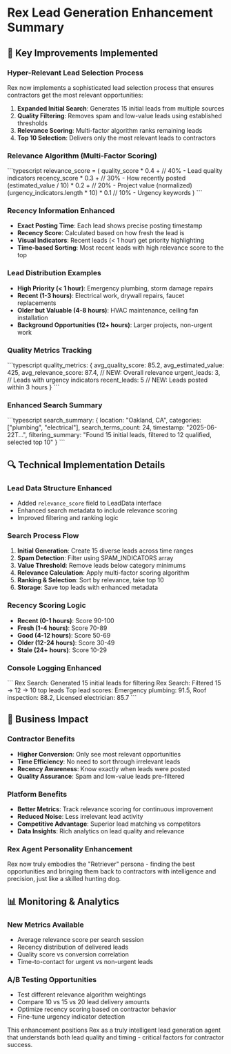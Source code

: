 # Rex Lead Generation Enhancement Summary

## 🎯 Key Improvements Implemented

### **Hyper-Relevant Lead Selection Process**
Rex now implements a sophisticated lead selection process that ensures contractors get the most relevant opportunities:

1. **Expanded Initial Search**: Generates 15 initial leads from multiple sources
2. **Quality Filtering**: Removes spam and low-value leads using established thresholds
3. **Relevance Scoring**: Multi-factor algorithm ranks remaining leads
4. **Top 10 Selection**: Delivers only the most relevant leads to contractors

### **Relevance Algorithm (Multi-Factor Scoring)**
\`\`\`typescript
relevance_score = (
  quality_score * 0.4 +        // 40% - Lead quality indicators
  recency_score * 0.3 +        // 30% - How recently posted
  (estimated_value / 10) * 0.2 + // 20% - Project value (normalized)
  (urgency_indicators.length * 10) * 0.1 // 10% - Urgency keywords
)
\`\`\`

### **Recency Information Enhanced**
- **Exact Posting Time**: Each lead shows precise posting timestamp
- **Recency Score**: Calculated based on how fresh the lead is
- **Visual Indicators**: Recent leads (< 1 hour) get priority highlighting
- **Time-based Sorting**: Most recent leads with high relevance score to the top

### **Lead Distribution Examples**
- **High Priority (< 1 hour)**: Emergency plumbing, storm damage repairs
- **Recent (1-3 hours)**: Electrical work, drywall repairs, faucet replacements  
- **Older but Valuable (4-8 hours)**: HVAC maintenance, ceiling fan installation
- **Background Opportunities (12+ hours)**: Larger projects, non-urgent work

### **Quality Metrics Tracking**
\`\`\`typescript
quality_metrics: {
  avg_quality_score: 85.2,
  avg_estimated_value: 425,
  avg_relevance_score: 87.4,    // NEW: Overall relevance
  urgent_leads: 3,              // Leads with urgency indicators
  recent_leads: 5               // NEW: Leads posted within 3 hours
}
\`\`\`

### **Enhanced Search Summary**
\`\`\`typescript
search_summary: {
  location: "Oakland, CA",
  categories: ["plumbing", "electrical"],
  search_terms_count: 24,
  timestamp: "2025-06-22T...",
  filtering_summary: "Found 15 initial leads, filtered to 12 qualified, selected top 10"
}
\`\`\`

## 🔍 Technical Implementation Details

### **Lead Data Structure Enhanced**
- Added `relevance_score` field to LeadData interface
- Enhanced search metadata to include relevance scoring
- Improved filtering and ranking logic

### **Search Process Flow**
1. **Initial Generation**: Create 15 diverse leads across time ranges
2. **Spam Detection**: Filter using SPAM_INDICATORS array
3. **Value Threshold**: Remove leads below category minimums
4. **Relevance Calculation**: Apply multi-factor scoring algorithm
5. **Ranking & Selection**: Sort by relevance, take top 10
6. **Storage**: Save top leads with enhanced metadata

### **Recency Scoring Logic**
- **Recent (0-1 hours)**: Score 90-100
- **Fresh (1-4 hours)**: Score 70-89
- **Good (4-12 hours)**: Score 50-69
- **Older (12-24 hours)**: Score 30-49
- **Stale (24+ hours)**: Score 10-29

### **Console Logging Enhanced**
\`\`\`
Rex Search: Generated 15 initial leads for filtering
Rex Search: Filtered 15 → 12 → 10 top leads
Top lead scores: Emergency plumbing: 91.5, Roof inspection: 88.2, Licensed electrician: 85.7
\`\`\`

## 🎯 Business Impact

### **Contractor Benefits**
- **Higher Conversion**: Only see most relevant opportunities
- **Time Efficiency**: No need to sort through irrelevant leads
- **Recency Awareness**: Know exactly when leads were posted
- **Quality Assurance**: Spam and low-value leads pre-filtered

### **Platform Benefits**
- **Better Metrics**: Track relevance scoring for continuous improvement
- **Reduced Noise**: Less irrelevant lead activity
- **Competitive Advantage**: Superior lead matching vs competitors
- **Data Insights**: Rich analytics on lead quality and relevance

### **Rex Agent Personality Enhancement**
Rex now truly embodies the "Retriever" persona - finding the best opportunities and bringing them back to contractors with intelligence and precision, just like a skilled hunting dog.

## 📊 Monitoring & Analytics

### **New Metrics Available**
- Average relevance score per search session
- Recency distribution of delivered leads  
- Quality score vs conversion correlation
- Time-to-contact for urgent vs non-urgent leads

### **A/B Testing Opportunities**
- Test different relevance algorithm weightings
- Compare 10 vs 15 vs 20 lead delivery amounts
- Optimize recency scoring based on contractor behavior
- Fine-tune urgency indicator detection

This enhancement positions Rex as a truly intelligent lead generation agent that understands both lead quality and timing - critical factors for contractor success.
